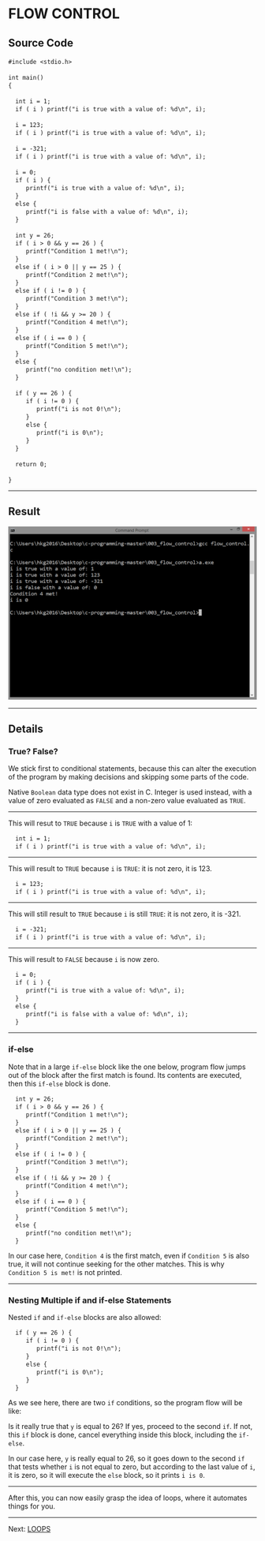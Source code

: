 <!-- Global site tag (gtag.js) - Google Analytics -->
<script async src="https://www.googletagmanager.com/gtag/js?id=UA-146817309-1"></script>
<script>
  window.dataLayer = window.dataLayer || [];
  function gtag(){dataLayer.push(arguments);}
  gtag('js', new Date());

  gtag('config', 'UA-146817309-1');
</script>

# FLOW CONTROL
## Source Code

```
#include <stdio.h>

int main()
{

  int i = 1;
  if ( i ) printf("i is true with a value of: %d\n", i);

  i = 123;
  if ( i ) printf("i is true with a value of: %d\n", i);

  i = -321;
  if ( i ) printf("i is true with a value of: %d\n", i);

  i = 0;
  if ( i ) {
     printf("i is true with a value of: %d\n", i);
  }
  else {
     printf("i is false with a value of: %d\n", i);
  }

  int y = 26;
  if ( i > 0 && y == 26 ) {
     printf("Condition 1 met!\n");
  }
  else if ( i > 0 || y == 25 ) {
     printf("Condition 2 met!\n");
  }
  else if ( i != 0 ) {
     printf("Condition 3 met!\n");
  }
  else if ( !i && y >= 20 ) {
     printf("Condition 4 met!\n");
  }
  else if ( i == 0 ) {
     printf("Condition 5 met!\n");
  }
  else {
     printf("no condition met!\n");
  }

  if ( y == 26 ) {
     if ( i != 0 ) {
        printf("i is not 0!\n");
     }
     else {
        printf("i is 0\n");
     }
  }

  return 0;

}
```

***
## Result
![result](result.png)

***
## Details
### True? False?	
We stick first to conditional statements,
because this can alter the execution
of the program by making decisions
and skipping some parts of the code.   

Native `Boolean` data type does not exist in C.
Integer is used instead, with a 
value of zero evaluated as `FALSE` and a non-zero
value evaluated as `TRUE`.

***
This will resut to `TRUE` because `i` is `TRUE`
with a value of 1:

```
  int i = 1;
  if ( i ) printf("i is true with a value of: %d\n", i);
```

***
This will result to `TRUE` because `i` is `TRUE`:
it is not zero, it is 123. 

```
  i = 123;
  if ( i ) printf("i is true with a value of: %d\n", i);
```

***
This will still result to `TRUE` because `i` is
still `TRUE`: it is not zero, it is -321.
 
```  
  i = -321;
  if ( i ) printf("i is true with a value of: %d\n", i);
```

***
This will result to `FALSE` because `i` is now zero.

```
  i = 0;
  if ( i ) {
     printf("i is true with a value of: %d\n", i);
  }
  else {
     printf("i is false with a value of: %d\n", i);
  }
```

***
### if-else 
Note that in a large `if-else` block like the one
below, program flow jumps out of the block after
the first match is found. Its contents are 
executed, then this `if-else` block is done. 

```
  int y = 26;
  if ( i > 0 && y == 26 ) {
     printf("Condition 1 met!\n");
  }
  else if ( i > 0 || y == 25 ) {
     printf("Condition 2 met!\n");
  }
  else if ( i != 0 ) {
     printf("Condition 3 met!\n");
  }
  else if ( !i && y >= 20 ) {
     printf("Condition 4 met!\n");
  }
  else if ( i == 0 ) {
     printf("Condition 5 met!\n");
  }
  else {
     printf("no condition met!\n");
  }
```

In our case here, `Condition 4` is the first
match, even if `Condition 5` is also true,
it will not continue
seeking for the other matches.
This is why `Condition 5 is met!` is not
printed.

***
### Nesting Multiple if and if-else Statements
Nested `if` and `if-else` blocks are also allowed:

```
  if ( y == 26 ) {
     if ( i != 0 ) {
        printf("i is not 0!\n");
     }
     else {
        printf("i is 0\n");
     }
  }
```

As we see here, there are two `if` conditions,
so the program flow will be like:

Is it really true that `y` is equal to 26?
If yes, proceed to the second `if`.
If not, this `if` block is done, cancel
everything inside this block, including
the `if-else`.

In our case here, `y` is really equal to 26,
so it goes down to the second `if`
that tests whether `i` is not equal to zero,
but according to the last value of `i`,
it is zero, so it will execute
the `else` block, so it prints `i is 0`.

***
After this, you can now easily grasp the idea
of loops, where it automates things for you.

***
Next: [LOOPS](../004_loops/)
